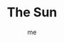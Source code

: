 ---
# basics
title     		 : "The Sun"
token					 : 'major-19'
card_type			 : '' # major, minor, court
layout				 : "tarot-card"
author    		 : 'me'
one_liner 		 : "Joy, brilliance, validation, attention, energy"
alt_names			 : []
images				 : ['assets/images/tarot/rws/rw-major-19.jpg']
keywords			 : []
url						 : 'tarot/cards/major-19'
aliases				 : ['sun', 'the-sun']

# password: 'foolish journey'
dropbox				 : 'https://www.dropbox.com/sh/fdqhokv8ims2gk9/AADBJ_1h0Ki5ugCyyDzVhw1Ca?dl=0'

meaning_light  : "Seeing things clearly. Experiencing intense joy. Celebrating your own successes. Knowing you’re good at what you do. Gaining recognition for your personal genius."

meaning_shadow : "Being dazzled by your own accomplishments. Becoming absorbed in your own self-image. Feeling rushed and distracted. Exerting yourself to the point of exhaustion. Overstating your abilities or misrepresenting your achievements."

# more detail
correspondence_suit 				: ""
correspondence_archetype 		: "The Holy Masculine"
correspondence_hebrew 			: "Resh/Head/200"
correspondence_element 			: ""
correspondence_planet 			: "The Sun"
correspondence_astrological : ""
correspondence_mystical 		: "God the Father. Sun gods, including Ra, Apollo, and Helios. The moment of baptism. Claiming a new faith as your own."
correspondence_story 				: "At the climax of the story, the main character is victorious."

advice_relationships 	 : "You’re turning heads without realizing it. Attention is coming your way -- and you deserve it! The admiration of others is a warm glow, so bask in it while you can. As all things begin to revolve around you, take care you don’t get blinded or burned by your own brilliance."

advice_work 					 : "With the proper strategy, you’re all set to be the golden boy (or girl). Approval and praise are the order of the day. Accept all this admiration with humbleness; give credit where credit’s due. Meanwhile, make hay while the sun shines. Remember: after noon, the rest of the day is a sunset!"

advice_spirituality 	 : "As your meditative and spiritual practices hone your sensitivities, you begin to feel your connectedness to the energies around you. Branch out. Spread warmth, love, and joy through your attitudes and actions. Today, embody the universal light."

advice_personal_growth : "Learn to win gracefully. Accept compliments with a humble heart. You can acknowledge and celebrate your own achievements without falling prey to greediness. Be who you are. You’ve earned this moment, but don’t let pride in your progress hinder further growth!"

advice_fortune_telling : "Everything’s coming up roses (or sunflowers, whatever the case may be). Whatever’s on your mind, go for it because you can’t lose today."

questions	: ["Who do you respect the most? What would they do?", "In your situation, where do you connect with beginner's mind?", "How does a loss of innocence figure in your situation?", "If you were to undergo a spritual transformation, what would that mean to you?", "How can I take best advantage of the attention coming my way?", "What are my highest spiritual goals?", "How can I avoid being bedazzled by the energy swirling around me?"]

# referenced in the symbols.toml data file
symbols	  : ['1', '10', 'sunflower', 'baby', 'garden-wall', 'white-horse', 'red-banner']

# metadata
suppress_topnav : true
related_cards 	: []

---